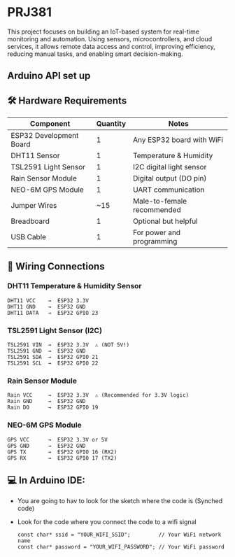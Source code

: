 # PRJ381
This project focuses on building an IoT-based system for real-time monitoring and automation. Using sensors, microcontrollers, and cloud services, it allows remote data access and control, improving efficiency, reducing manual tasks, and enabling smart decision-making.

## Arduino API set up

## 🛠️ Hardware Requirements

| Component              | Quantity | Notes                                |
|------------------------|----------|--------------------------------------|
| ESP32 Development Board| 1        | Any ESP32 board with WiFi            |
| DHT11 Sensor           | 1        | Temperature & Humidity               |
| TSL2591 Light Sensor   | 1        | I2C digital light sensor             |
| Rain Sensor Module     | 1        | Digital output (DO pin)              |
| NEO-6M GPS Module      | 1        | UART communication                   |
| Jumper Wires           | ~15      | Male-to-female recommended           |
| Breadboard             | 1        | Optional but helpful                 |
| USB Cable              | 1        | For power and programming            |

## 🔌 Wiring Connections
### DHT11 Temperature & Humidity Sensor
    DHT11 VCC    →  ESP32 3.3V
    DHT11 GND    →  ESP32 GND
    DHT11 DATA   →  ESP32 GPIO 23
### TSL2591 Light Sensor (I2C)
    TSL2591 VIN  →  ESP32 3.3V  ⚠️ (NOT 5V!)
    TSL2591 GND  →  ESP32 GND
    TSL2591 SDA  →  ESP32 GPIO 21
    TSL2591 SCL  →  ESP32 GPIO 22
### Rain Sensor Module
    Rain VCC     →  ESP32 3.3V  ⚠️ (Recommended for 3.3V logic)
    Rain GND     →  ESP32 GND
    Rain DO      →  ESP32 GPIO 19
### NEO-6M GPS Module
    GPS VCC      →  ESP32 3.3V or 5V
    GPS GND      →  ESP32 GND
    GPS TX       →  ESP32 GPIO 16 (RX2)
    GPS RX       →  ESP32 GPIO 17 (TX2)
    
## 💻 In Arduino IDE:
  - You are going to hav to look for the sketch where the code is (Synched code)
  - Look for the code where you connect the code to a wifi signal

        const char* ssid = "YOUR_WIFI_SSID";         // Your WiFi network name
        const char* password = "YOUR_WIFI_PASSWORD"; // Your WiFi password

